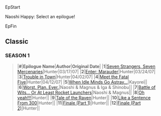 
EpStart

Naoshi Happy: Select an epilogue!

EpFin

<h2>Classic</h2>

<h3>SEASON 1</h3>


> |**#**|**Epilogue Name**|**Author**|**Original Date**|
> |**1**|[Seven Strangers, Seven Mercenaries](s1e1.html)|Hunter|03/17/07|
> |**2**|[Enter: Marauder](s1e2.html)|Hunter|03/24/07|
> |**3**|[Trouble in Town](s1e3.html)|Hunter|04/02/07|
> |**4**|[Meet the Fatal Five](s1e4.html)|Hunter|04/12/07|
> |**5**|[When Idle Minds Go Astray...](s1e5.html)|Kayorei||
> |**6**|[Worst. Plan. Ever.](s1e6.html)|Naoshi & Magnus & Iga & Shinobu||
> |**7**|[Battle of Wits... Or At Least Rocket Launchers](s1e7.html)|Naoshi & Magnus||
> |**8**|[Oh yeah!!!](s1e8.html)|Hunter||
> |**9**|[Tale of the Raven](s1e9.html)|Hunter||
> |**10**|[Like a Sentence From 300](s1e10.html)|Hunter||
> |**11**|[Finale (Part 1)](s1e11.html)|Hunter||
> |**12**|[Finale (Part 2)](s1e12.html)|Hunter||













<script src="{{ '/assets/js/EpFormatter.js' | relative_url }}"></script>